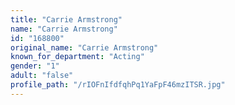 ```yaml
---
title: "Carrie Armstrong"
name: "Carrie Armstrong"
id: "168800"
original_name: "Carrie Armstrong"
known_for_department: "Acting"
gender: "1"
adult: "false"
profile_path: "/rIOFnIfdfqhPq1YaFpF46mzITSR.jpg"
---
```

